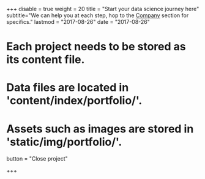 +++
disable = true
weight = 20
title = "Start your data science journey here"
subtitle="We can help you at each step, hop to the [Company](#company) section for specifics."
lastmod = "2017-08-26"
date = "2017-08-26"

# Each project needs to be stored as its content file.
# Data files are located in 'content/index/portfolio/'.
# Assets such as images are stored in 'static/img/portfolio/'.

button = "Close project"


+++
